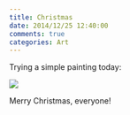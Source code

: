```yaml
---
title: Christmas
date: 2014/12/25 12:40:00
comments: true
categories: Art
---
```


Trying a simple painting today: <span class="more"></span>

![](http://static.bhashkar.me/images/christmas.jpg)

Merry Christmas, everyone!